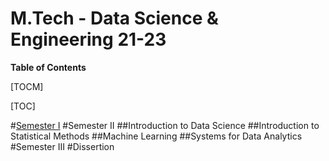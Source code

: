# M.Tech - Data Science & Engineering 21-23

**Table of Contents**

[TOCM]

[TOC]

#[Semester I](tree/main/SEM-II/Systems%20For%20Data%20Analytics/exams/assignment-I)
#Semester II
##Introduction to Data Science
##Introduction to Statistical Methods
##Machine Learning
##Systems for Data Analytics
#Semester III
#Dissertion
